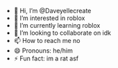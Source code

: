 - 👋 Hi, I’m @Daveyellecreate
- 👀 I’m interested in roblox
- 🌱 I’m currently learning roblox
- 💞️ I’m looking to collaborate on idk
- 📫 How to reach me no
- 😄 Pronouns: he/him
- ⚡ Fun fact: im a rat asf

<!---
Daveyellecreate/Daveyellecreate is a ✨ special ✨ repository because its `README.md` (this file) appears on your GitHub profile.
You can click the Preview link to take a look at your changes.
--->
